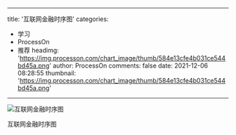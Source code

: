 
---
title: '互联网金融时序图'
categories: 
 - 学习
 - ProcessOn
 - 推荐
headimg: 'https://img.processon.com/chart_image/thumb/584e13cfe4b031ce544bd45a.png'
author: ProcessOn
comments: false
date: 2021-12-06 08:28:55
thumbnail: 'https://img.processon.com/chart_image/thumb/584e13cfe4b031ce544bd45a.png'
---

<div>   
<img class="thumb" alt="互联网金融时序图" src="https://img.processon.com/chart_image/thumb/584e13cfe4b031ce544bd45a.png" referrerpolicy="no-referrer">
<p>互联网金融时序图</p>  
</div>
            